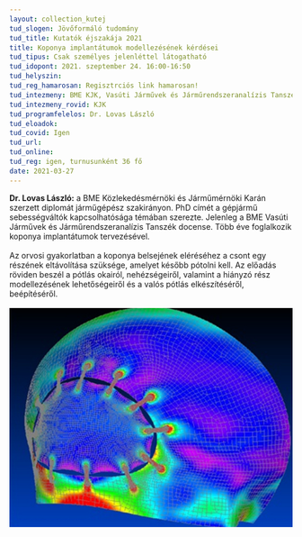 ```yaml
---
layout: collection_kutej
tud_slogen: Jövőformáló tudomány
tud_title: Kutatók éjszakája 2021
title: Koponya implantátumok modellezésének kérdései
tud_tipus: Csak személyes jelenléttel látogatható
tud_idopont: 2021. szeptember 24. 16:00-16:50
tud_helyszin:
tud_reg_hamarosan: Regisztrciós link hamarosan!
tud_intezmeny: BME KJK, Vasúti Járművek és Járműrendszeranalízis Tanszék
tud_intezmeny_rovid: KJK
tud_programfelelos: Dr. Lovas László
tud_eloadok:
tud_covid: Igen
tud_url:
tud_online:
tud_reg: igen, turnusunként 36 fő
date: 2021-03-27
---
```


<b>Dr. Lovas László:</b> a BME Közlekedésmérnöki és Járműmérnöki Karán szerzett diplomát járműgépész szakirányon. PhD címét a gépjármű sebességváltók kapcsolhatósága témában szerezte. Jelenleg a BME Vasúti Járművek és Járműrendszeranalízis Tanszék docense. Több éve foglalkozik koponya implantátumok tervezésével.
<br><br>
Az orvosi gyakorlatban a koponya belsejének eléréséhez a csont egy részének eltávolítása szüksége, amelyet később pótolni kell. Az előadás röviden beszél a pótlás okairól, nehézségeiről, valamint a hiányzó rész modellezésének lehetőségeiről és a valós pótlás elkészítéséről, beépítéséről. 
<br><br>
<img src="images/koponya_implantatum.jpg" max-width="500" class="center"> 

